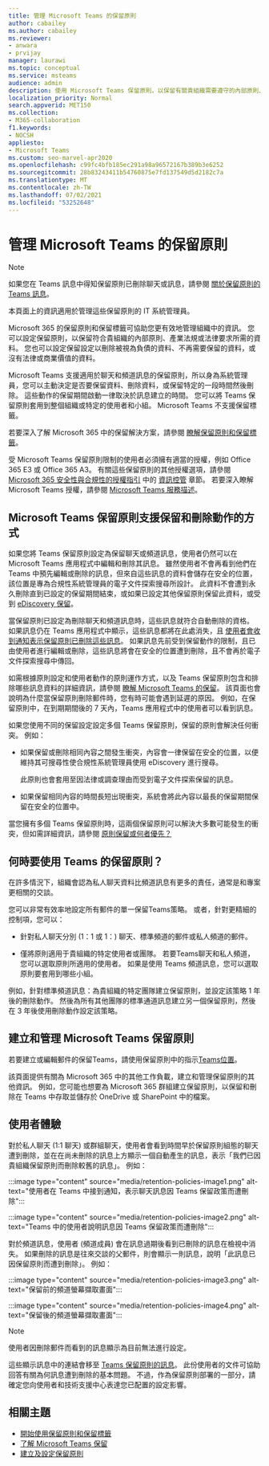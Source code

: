 ```yaml
---
title: 管理 Microsoft Teams 的保留原則
author: cabailey
ms.author: cabailey
ms.reviewer:
- anwara
- prvijay
manager: laurawi
ms.topic: conceptual
ms.service: msteams
audience: admin
description: 使用 Microsoft Teams 保留原則，以保留有關貴組織需要遵守的內部原則、產業法規或法律要求的訊息，並刪除視為有責任或沒有法律商業價值的郵件。
localization_priority: Normal
search.appverid: MET150
ms.collection:
- M365-collaboration
f1.keywords:
- NOCSH
appliesto:
- Microsoft Teams
ms.custom: seo-marvel-apr2020
ms.openlocfilehash: c99fc4bfb185ec291a98a96572167b389b3e6252
ms.sourcegitcommit: 28b83243411b54760875e7fd137549d5d2182c7a
ms.translationtype: MT
ms.contentlocale: zh-TW
ms.lasthandoff: 07/02/2021
ms.locfileid: "53252648"
---
```

# <a name="manage-retention-policies-for-microsoft-teams"></a>管理 Microsoft Teams 的保留原則

> [!NOTE]
> 如果您在 Teams 訊息中得知保留原則已刪除聊天或訊息，請參閱 [關於保留原則的 Teams 訊息](https://support.microsoft.com/office/teams-messages-about-retention-policies-c151fa2f-1558-4cf9-8e51-854e925b483b)。
> 
> 本頁面上的資訊適用於管理這些保留原則的 IT 系統管理員。

Microsoft 365 的保留原則和保留標籤可協助您更有效地管理組織中的資訊。 您可以設定保留原則，以保留符合貴組織的內部原則、產業法規或法律要求所需的資料。 您也可以設定保留設定以刪除被視為負債的資料、不再需要保留的資料，或沒有法律或商業價值的資料。

Microsoft Teams 支援適用於聊天和頻道訊息的保留原則，所以身為系統管理員，您可以主動決定是否要保留資料、刪除資料，或保留特定的一段時間然後刪除。 這些動作的保留期間啟動一律取決於訊息建立的時間。 您可以將 Teams 保留原則套用到整個組織或特定的使用者和小組。 Microsoft Teams 不支援保留標籤。

若要深入了解 Microsoft 365 中的保留解決方案，請參閱 [瞭解保留原則和保留標籤](/microsoft-365/compliance/retention)。

受 Microsoft Teams 保留原則限制的使用者必須擁有適當的授權，例如 Office 365 E3 或 Office 365 A3。 有關這些保留原則的其他授權選項，請參閱 [Microsoft 365 安全性與合規性的授權指引](/office365/servicedescriptions/microsoft-365-service-descriptions/microsoft-365-tenantlevel-services-licensing-guidance/microsoft-365-security-compliance-licensing-guidance#information-governance) 中的 [資訊控管](/office365/servicedescriptions/microsoft-365-service-descriptions/microsoft-365-tenantlevel-services-licensing-guidance/microsoft-365-security-compliance-licensing-guidance#information-governance) 章節。 若要深入瞭解 Microsoft Teams 授權，請參閱 [Microsoft Teams 服務描述](/office365/servicedescriptions/teams-service-description)。

## <a name="how-teams-retention-policies-support-retain-and-delete-actions"></a>Microsoft Teams 保留原則支援保留和刪除動作的方式

如果您將 Teams 保留原則設定為保留聊天或頻道訊息，使用者仍然可以在 Microsoft Teams 應用程式中編輯和刪除其訊息。 雖然使用者不會再看到他們在 Teams 中預先編輯或刪除的訊息，但來自這些訊息的資料會儲存在安全的位置，該位置是專為合規性系統管理員的電子文件探索搜尋所設計。 此資料不會遭到永久刪除直到已設定的保留期間結束，或如果已設定其他保留原則保留此資料，或受到 [eDiscovery 保留](/microsoft-365/compliance/retention#when-to-use-retention-policies-and-retention-labels-or-ediscovery-holds)。

當保留原則已設定為刪除聊天和頻道訊息時，這些訊息就符合自動刪除的資格。 如果訊息仍在 Teams 應用程式中顯示，這些訊息都將在此處消失，且 [使用者會收到通知表示保留原則已刪除這些訊息](#end-user-experience)。 如果訊息先前受到保留動作的限制，且已由使用者進行編輯或刪除，這些訊息將會在安全的位置遭到刪除，且不會再於電子文件探索搜尋中傳回。

如需根據原則設定和使用者動作的原則運作方式，以及 Teams 保留原則包含和排除哪些訊息資料的詳細資訊，請參閱 [瞭解 Microsoft Teams 的保留](/microsoft-365/compliance/retention-policies-teams)。 該頁面也會說明為什麼當保留原則刪除郵件時，您有時可能會遇到延遲的原因。 例如，在保留原則中，在到期期間後的 7 天內，Teams 應用程式中的使用者可以看到訊息。

如果您使用不同的保留設定設定多個 Teams 保留原則，保留的原則會解決任何衝突。 例如：

- 如果保留或刪除相同內容之間發生衝突，內容會一律保留在安全的位置，以便維持其可搜尋性使合規性系統管理員使用 eDiscovery 進行搜尋。
    
    此原則也會套用至因法律或調查理由而受到電子文件探索保留的訊息。

- 如果保留相同內容的時間長短出現衝突，系統會將此內容以最長的保留期間保留在安全的位置中。

當您擁有多個 Teams 保留原則時，這兩個保留原則可以解決大多數可能發生的衝突，但如需詳細資訊，請參閱 [原則保留或何者優先？](/microsoft-365/compliance/retention#the-principles-of-retention-or-what-takes-precedence)

## <a name="when-to-use-retention-policies-for-teams"></a>何時要使用 Teams 的保留原則？

在許多情況下，組織會認為私人聊天資料比頻道訊息有更多的責任，通常是和專案更相關的交談。

您可以非常有效率地設定所有郵件的單一保留Teams策略。 或者，針對更精細的控制項，您可以：

- 針對私人聊天分別 (1：1 或 1：) 聊天、標準頻道的郵件或私人頻道的郵件。

- 僅將原則適用于貴組織的特定使用者或團隊。 若要Teams聊天和私人頻道，您可以選取原則所適用的使用者。 如果是使用 Teams 頻道訊息，您可以選取原則要套用到哪些小組。

例如，針對標準頻道訊息：為貴組織的特定團隊建立保留原則，並設定該策略 1 年後的刪除動作。 然後為所有其他團隊的標準通道訊息建立另一個保留原則，然後在 3 年後使用刪除動作設定該策略。

## <a name="create-and-manage-retention-policies-for-teams"></a>建立和管理 Microsoft Teams 保留原則

若要建立或編輯郵件的保留Teams，請使用保留原則中的指示[Teams位置](/microsoft-365/compliance/create-retention-policies#retention-policy-for-teams-locations)。

該頁面提供有關為 Microsoft 365 中的其他工作負載，建立和管理保留原則的其他資訊。 例如，您可能也想要為 Microsoft 365 群組建立保留原則，以保留和刪除在 Teams 中存取並儲存於 OneDrive 或 SharePoint 中的檔案。  

## <a name="end-user-experience"></a>使用者體驗

對於私人聊天 (1:1 聊天) 或群組聊天，使用者會看到時間早於保留原則組態的聊天遭到刪除，並在在尚未刪除的訊息上方顯示一個自動產生的訊息，表示「我們已因貴組織保留原則而刪除較舊的訊息」。 例如：

:::image type="content" source="media/retention-policies-image1.png" alt-text="使用者在 Teams 中接到通知，表示聊天訊息因 Teams 保留政策而遭刪除":::


:::image type="content" source="media/retention-policies-image2.png" alt-text="Teams 中的使用者說明訊息因 Teams 保留政策而遭刪除":::

對於頻道訊息，使用者 (頻道成員) 會在訊息過期後看到已刪除的訊息在檢視中消失。 如果刪除的訊息是往來交談的父郵件，則會顯示一則訊息，說明「此訊息已因保留原則而遭到刪除」。 例如：

:::image type="content" source="media/retention-policies-image3.png" alt-text="保留前的頻道螢幕擷取畫面":::

:::image type="content" source="media/retention-policies-image4.png" alt-text="保留後的頻道螢幕擷取畫面":::

> [!NOTE]
> 使用者因刪除郵件而看到的訊息顯示為目前無法進行設定。

這些顯示訊息中的連結會移至 [Teams 保留原則的訊息](https://support.microsoft.com/en-us/office/teams-messages-about-retention-policies-c151fa2f-1558-4cf9-8e51-854e925b483b)。 此份使用者的文件可協助回答有關為何訊息遭到刪除的基本問題。 不過，作為保留原則部署的一部分，請確定您向使用者和技術支援中心表達您已配置的設定影響。

## <a name="related-topics"></a>相關主題

- [開始使用保留原則和保留標籤](/microsoft-365/compliance/get-started-with-retention)
- [了解 Microsoft Teams 保留](/microsoft-365/compliance/retention-policies-teams)
- [建立及設定保留原則](/microsoft-365/compliance/create-retention-policies)
